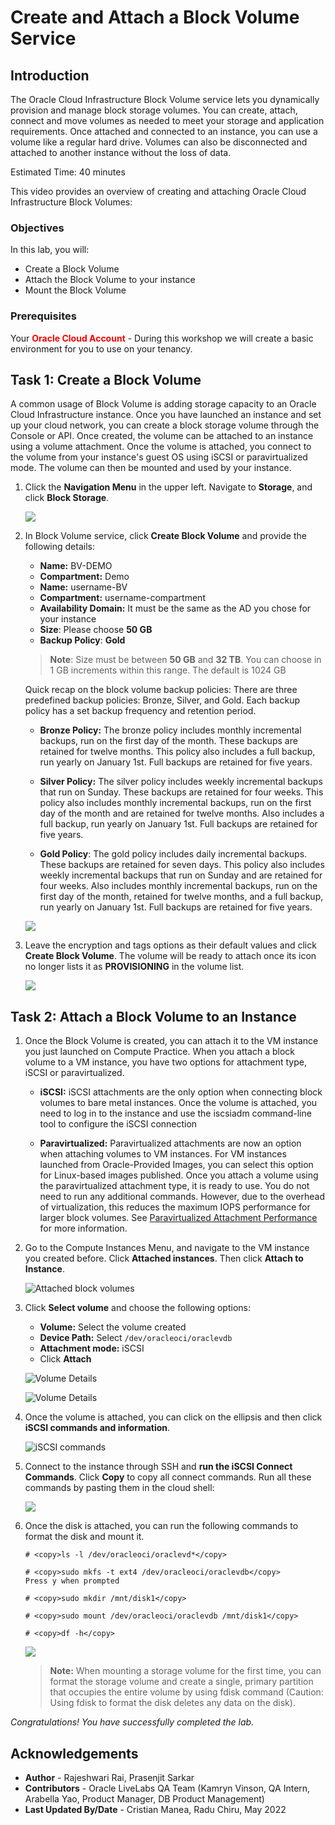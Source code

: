 <!-- Not tested -->
# Create and Attach a Block Volume Service

## Introduction

The Oracle Cloud Infrastructure Block Volume service lets you dynamically provision and manage block storage volumes. You can create, attach, connect and move volumes as needed to meet your storage and application requirements. Once attached and connected to an instance, you can use a volume like a regular hard drive. Volumes can also be disconnected and attached to another instance without the loss of data.

Estimated Time: 40 minutes
 
This video provides an overview of creating and attaching Oracle Cloud Infrastructure Block Volumes:

[](youtube:jxzw8NZGUJw)

### Objectives
In this lab, you will:
- Create a Block Volume
- Attach the Block Volume to your instance
- Mount the Block Volume

### Prerequisites

Your **<font color="red">Oracle Cloud Account</font>** - During this workshop we will create a basic environment for you to use on your tenancy.
 
## Task 1: Create a Block Volume

A common usage of Block Volume is adding storage capacity to an Oracle Cloud Infrastructure instance. Once you have launched an instance and set up your cloud network, you can create a block storage volume through the Console or API. Once created, the volume can be attached to an instance using a volume attachment. Once the volume is attached, you connect to the volume from your instance's guest OS using iSCSI or paravirtualized mode. The volume can then be mounted and used by your instance.

1. Click the **Navigation Menu** in the upper left. Navigate to **Storage**, and click **Block Storage**.

    ![](https://raw.githubusercontent.com/oracle/learning-library/master/common/images/console/storage-block-storage.png " ")

2. In Block Volume service, click **Create Block Volume** and provide the following details:

    
     - **Name:** BV-DEMO
     - **Compartment:** Demo
     - **Name:** username-BV
     - **Compartment:** username-compartment
     - **Availability Domain:** It must be the same as the AD you chose for your instance
     - **Size**: Please choose **50 GB**
     - **Backup Policy**: **Gold**

    >**Note**: Size must be between **50 GB** and **32 TB**. You can choose in 1 GB increments within this range. The default is 1024 GB

     Quick recap on the block volume backup policies: There are three predefined backup policies: Bronze, Silver, and Gold. Each backup policy has a set backup frequency and retention period.

    - **Bronze Policy:** The bronze policy includes monthly incremental backups, run on the first day of the month. These backups are retained for twelve months. This policy also includes a full backup, run yearly on January 1st. Full backups are retained for five years.

    - **Silver Policy:** The silver policy includes weekly incremental backups that run on Sunday. These backups are retained for four weeks. This policy also includes monthly incremental backups, run on the first day of the month and are retained for twelve months. Also includes a full backup, run yearly on January 1st. Full backups are retained for five years.

    - **Gold Policy**: The gold policy includes daily incremental backups. These backups are retained for seven days. This policy also includes weekly incremental backups that run on Sunday and are retained for four weeks. Also includes monthly incremental backups, run on the first day of the month, retained for twelve months, and a full backup, run yearly on January 1st. Full backups are retained for five years.

     ![](images/block-volume1.png " ")

3. Leave the encryption and tags options as their default values and click **Create Block Volume**. The volume will be ready to attach once its icon no longer lists it as **PROVISIONING** in the volume list.

  
   ![](images/available1.png " ")
   
  
## Task 2: Attach a Block Volume to an Instance

1. Once the Block Volume is created, you can attach it to the VM instance you just launched on Compute Practice. When you attach a block volume to a VM instance, you have two options for attachment type, iSCSI or paravirtualized.

    - **iSCSI:** iSCSI attachments are the only option when connecting block volumes to bare metal instances. Once the volume is attached, you need to log in to the instance and use the iscsiadm command-line tool to configure the iSCSI connection

     - **Paravirtualized:** Paravirtualized attachments are now an option when attaching volumes to VM instances. For VM instances launched from Oracle-Provided Images, you can select this option for Linux-based images published. Once you attach a volume using the paravirtualized attachment type, it is ready to use. You do not need to run any additional commands. However, due to the overhead of virtualization, this reduces the maximum IOPS performance for larger block volumes. See [Paravirtualized Attachment Performance](https://docs.cloud.oracle.com/iaas/Content/Block/Concepts/blockvolumeperformance.htm#paraPerf) for more information.

2. Go to the Compute Instances Menu, and navigate to the VM instance you created before. Click **Attached instances**. Then click **Attach to Instance**.

    
    ![Attached block volumes](images/attached-bv1.png " ")
   
 

3. Click **Select volume** and choose the following options:

     - **Volume:** Select the volume created
     - **Device Path:** Select `/dev/oracleoci/oraclevdb`
     - **Attachment mode:** iSCSI
     - Click **Attach**

  
   ![Volume Details](images/attach-bv1.png " ")
   
   ![Volume Details](images/attach-bv2.png)

4. Once the volume is attached, you can click on the ellipsis and then click **iSCSI commands and information**.

    
    ![iSCSI commands](images/command1.png " ")
    
    
5. Connect to the instance through SSH and **run the iSCSI Connect Commands**. 
    Click **Copy** to copy all connect commands. Run all these commands by pasting them in the cloud shell:

    ![](images/iscsi-commands1.png " ")

6. Once the disk is attached, you can run the following commands to format the disk and mount it.
     ```
     # <copy>ls -l /dev/oracleoci/oraclevd*</copy>
     ```
     ```
     # <copy>sudo mkfs -t ext4 /dev/oracleoci/oraclevdb</copy>
     Press y when prompted
     ```
     ```
     # <copy>sudo mkdir /mnt/disk1</copy>
     ```
     ```
     # <copy>sudo mount /dev/oracleoci/oraclevdb /mnt/disk1</copy>
     ```
     ```
     # <copy>df -h</copy>
     ```

    ![](images/format-mount1.png " ")

    >**Note:** When mounting a storage volume for the first time, you can format the storage volume and create a single, primary partition that occupies the entire volume by using fdisk command (Caution: Using fdisk to format the disk deletes any data on the disk).

_Congratulations! You have successfully completed the lab._

## Acknowledgements

- **Author** - Rajeshwari Rai, Prasenjit Sarkar 
- **Contributors** - Oracle LiveLabs QA Team (Kamryn Vinson, QA Intern, Arabella Yao, Product Manager, DB Product Management)
- **Last Updated By/Date** - Cristian Manea, Radu Chiru, May 2022

